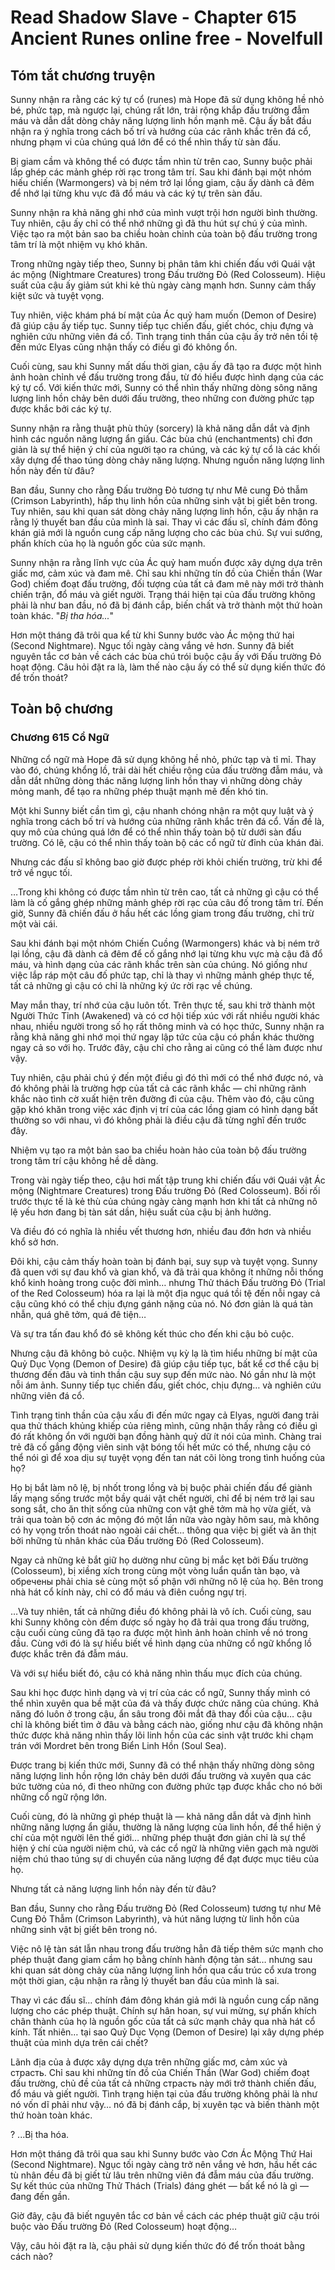 # Read Shadow Slave - Chapter 615 Ancient Runes online free - Novelfull

## Tóm tắt chương truyện

Sunny nhận ra rằng các ký tự cổ (runes) mà Hope đã sử dụng không hề nhỏ bé, phức tạp, mà ngược lại, chúng rất lớn, trải rộng khắp đấu trường đẫm máu và dẫn dắt dòng chảy năng lượng linh hồn mạnh mẽ. Cậu ấy bắt đầu nhận ra ý nghĩa trong cách bố trí và hướng của các rãnh khắc trên đá cổ, nhưng phạm vi của chúng quá lớn để có thể nhìn thấy từ sàn đấu.

Bị giam cầm và không thể có được tầm nhìn từ trên cao, Sunny buộc phải lắp ghép các mảnh ghép rời rạc trong tâm trí. Sau khi đánh bại một nhóm hiếu chiến (Warmongers) và bị ném trở lại lồng giam, cậu ấy dành cả đêm để nhớ lại từng khu vực đã đổ máu và các ký tự trên sàn đấu.

Sunny nhận ra khả năng ghi nhớ của mình vượt trội hơn người bình thường. Tuy nhiên, cậu ấy chỉ có thể nhớ những gì đã thu hút sự chú ý của mình. Việc tạo ra một bản sao ba chiều hoàn chỉnh của toàn bộ đấu trường trong tâm trí là một nhiệm vụ khó khăn.

Trong những ngày tiếp theo, Sunny bị phân tâm khi chiến đấu với Quái vật ác mộng (Nightmare Creatures) trong Đấu trường Đỏ (Red Colosseum). Hiệu suất của cậu ấy giảm sút khi kẻ thù ngày càng mạnh hơn. Sunny cảm thấy kiệt sức và tuyệt vọng.

Tuy nhiên, việc khám phá bí mật của Ác quỷ ham muốn (Demon of Desire) đã giúp cậu ấy tiếp tục. Sunny tiếp tục chiến đấu, giết chóc, chịu đựng và nghiên cứu những viên đá cổ. Tình trạng tinh thần của cậu ấy trở nên tồi tệ đến mức Elyas cũng nhận thấy có điều gì đó không ổn.

Cuối cùng, sau khi Sunny mất dấu thời gian, cậu ấy đã tạo ra được một hình ảnh hoàn chỉnh về đấu trường trong đầu, từ đó hiểu được hình dạng của các ký tự cổ. Với kiến thức mới, Sunny có thể nhìn thấy những dòng sông năng lượng linh hồn chảy bên dưới đấu trường, theo những con đường phức tạp được khắc bởi các ký tự.

Sunny nhận ra rằng thuật phù thủy (sorcery) là khả năng dẫn dắt và định hình các nguồn năng lượng ẩn giấu. Các bùa chú (enchantments) chỉ đơn giản là sự thể hiện ý chí của người tạo ra chúng, và các ký tự cổ là các khối xây dựng để thao túng dòng chảy năng lượng. Nhưng nguồn năng lượng linh hồn này đến từ đâu?

Ban đầu, Sunny cho rằng Đấu trường Đỏ tương tự như Mê cung Đỏ thẫm (Crimson Labyrinth), hấp thụ linh hồn của những sinh vật bị giết bên trong. Tuy nhiên, sau khi quan sát dòng chảy năng lượng linh hồn, cậu ấy nhận ra rằng lý thuyết ban đầu của mình là sai. Thay vì các đấu sĩ, chính đám đông khán giả mới là nguồn cung cấp năng lượng cho các bùa chú. Sự vui sướng, phấn khích của họ là nguồn gốc của sức mạnh.

Sunny nhận ra rằng lĩnh vực của Ác quỷ ham muốn được xây dựng dựa trên giấc mơ, cảm xúc và đam mê. Chỉ sau khi những tín đồ của Chiến thần (War God) chiếm đoạt đấu trường, đối tượng của tất cả đam mê này mới trở thành chiến trận, đổ máu và giết người. Trạng thái hiện tại của đấu trường không phải là như ban đầu, nó đã bị đánh cắp, biến chất và trở thành một thứ hoàn toàn khác. "*Bị tha hóa...*"

Hơn một tháng đã trôi qua kể từ khi Sunny bước vào Ác mộng thứ hai (Second Nightmare). Ngục tối ngày càng vắng vẻ hơn. Sunny đã biết nguyên tắc cơ bản về cách các bùa chú trói buộc cậu ấy với Đấu trường Đỏ hoạt động. Câu hỏi đặt ra là, làm thế nào cậu ấy có thể sử dụng kiến thức đó để trốn thoát?

## Toàn bộ chương

### Chương 615 Cổ Ngữ

Những cổ ngữ mà Hope đã sử dụng không hề nhỏ, phức tạp và tỉ mỉ. Thay vào đó, chúng khổng lồ, trải dài hết chiều rộng của đấu trường đẫm máu, và dẫn dắt những dòng thác năng lượng linh hồn thay vì những dòng chảy mỏng manh, để tạo ra những phép thuật mạnh mẽ đến khó tin.

Một khi Sunny biết cần tìm gì, cậu nhanh chóng nhận ra một quy luật và ý nghĩa trong cách bố trí và hướng của những rãnh khắc trên đá cổ. Vấn đề là, quy mô của chúng quá lớn để có thể nhìn thấy toàn bộ từ dưới sàn đấu trường. Có lẽ, cậu có thể nhìn thấy toàn bộ các cổ ngữ từ đỉnh của khán đài.

Nhưng các đấu sĩ không bao giờ được phép rời khỏi chiến trường, trừ khi để trở về ngục tối.

…Trong khi không có được tầm nhìn từ trên cao, tất cả những gì cậu có thể làm là cố gắng ghép những mảnh ghép rời rạc của câu đố trong tâm trí. Đến giờ, Sunny đã chiến đấu ở hầu hết các lồng giam trong đấu trường, chỉ trừ một vài cái.

Sau khi đánh bại một nhóm Chiến Cuồng (Warmongers) khác và bị ném trở lại lồng, cậu đã dành cả đêm để cố gắng nhớ lại từng khu vực mà cậu đã đổ máu, và hình dạng của các rãnh khắc trên sàn của chúng. Nó giống như việc lắp ráp một câu đố phức tạp, chỉ là thay vì những mảnh ghép thực tế, tất cả những gì cậu có chỉ là những ký ức rời rạc về chúng.

May mắn thay, trí nhớ của cậu luôn tốt. Trên thực tế, sau khi trở thành một Người Thức Tỉnh (Awakened) và có cơ hội tiếp xúc với rất nhiều người khác nhau, nhiều người trong số họ rất thông minh và có học thức, Sunny nhận ra rằng khả năng ghi nhớ mọi thứ ngay lập tức của cậu có phần khác thường ngay cả so với họ. Trước đây, cậu chỉ cho rằng ai cũng có thể làm được như vậy.

Tuy nhiên, cậu phải chú ý đến một điều gì đó thì mới có thể nhớ được nó, và đó không phải là trường hợp của tất cả các rãnh khắc — chỉ những rãnh khắc nào tình cờ xuất hiện trên đường đi của cậu. Thêm vào đó, cậu cũng gặp khó khăn trong việc xác định vị trí của các lồng giam có hình dạng bất thường so với nhau, vì đó không phải là điều cậu đã từng nghĩ đến trước đây.

Nhiệm vụ tạo ra một bản sao ba chiều hoàn hảo của toàn bộ đấu trường trong tâm trí cậu không hề dễ dàng.

Trong vài ngày tiếp theo, cậu hơi mất tập trung khi chiến đấu với Quái vật Ác mộng (Nightmare Creatures) trong Đấu trường Đỏ (Red Colosseum). Bối rối trước thực tế là kẻ thù của chúng ngày càng mạnh hơn khi tất cả những nô lệ yếu hơn đang bị tàn sát dần, hiệu suất của cậu bị ảnh hưởng.

Và điều đó có nghĩa là nhiều vết thương hơn, nhiều đau đớn hơn và nhiều khổ sở hơn.

Đôi khi, cậu cảm thấy hoàn toàn bị đánh bại, suy sụp và tuyệt vọng. Sunny đã quen với sự đau khổ và gian khổ, và đã trải qua không ít những nỗi thống khổ kinh hoàng trong cuộc đời mình… nhưng Thử thách Đấu trường Đỏ (Trial of the Red Colosseum) hóa ra lại là một địa ngục quá tồi tệ đến nỗi ngay cả cậu cũng khó có thể chịu đựng gánh nặng của nó. Nó đơn giản là quá tàn nhẫn, quá ghê tởm, quá đê tiện…

Và sự tra tấn đau khổ đó sẽ không kết thúc cho đến khi cậu bỏ cuộc.

Nhưng cậu đã không bỏ cuộc. Nhiệm vụ kỳ lạ là tìm hiểu những bí mật của Quỷ Dục Vọng (Demon of Desire) đã giúp cậu tiếp tục, bất kể cơ thể cậu bị thương đến đâu và tinh thần cậu suy sụp đến mức nào. Nó gần như là một nỗi ám ảnh. Sunny tiếp tục chiến đấu, giết chóc, chịu đựng… và nghiên cứu những viên đá cổ.

Tình trạng tinh thần của cậu xấu đi đến mức ngay cả Elyas, người đang trải qua thử thách khủng khiếp của riêng mình, cũng nhận thấy rằng có điều gì đó rất không ổn với người bạn đồng hành quỷ dữ ít nói của mình. Chàng trai trẻ đã cố gắng động viên sinh vật bóng tối hết mức có thể, nhưng cậu có thể nói gì để xoa dịu sự tuyệt vọng đến tan nát cõi lòng trong tình huống của họ?

Họ bị bắt làm nô lệ, bị nhốt trong lồng và bị buộc phải chiến đấu để giành lấy mạng sống trước một bầy quái vật chết người, chỉ để bị ném trở lại sau song sắt, cho ăn thịt sống của những con vật ghê tởm mà họ vừa giết, và trải qua toàn bộ cơn ác mộng đó một lần nữa vào ngày hôm sau, mà không có hy vọng trốn thoát nào ngoài cái chết… thông qua việc bị giết và ăn thịt bởi những tù nhân khác của Đấu trường Đỏ (Red Colosseum).

Ngay cả những kẻ bắt giữ họ dường như cũng bị mắc kẹt bởi Đấu trường (Colosseum), bị xiềng xích trong cùng một vòng luẩn quẩn tàn bạo, và обречены phải chia sẻ cùng một số phận với những nô lệ của họ. Bên trong nhà hát cổ kính này, chỉ có đổ máu và điên cuồng ngự trị.

…Và tuy nhiên, tất cả những điều đó không phải là vô ích. Cuối cùng, sau khi Sunny không còn đếm được số ngày họ đã trải qua trong đấu trường, cậu cuối cùng cũng đã tạo ra được một hình ảnh hoàn chỉnh về nó trong đầu. Cùng với đó là sự hiểu biết về hình dạng của những cổ ngữ khổng lồ được khắc trên đá đẫm máu.

Và với sự hiểu biết đó, cậu có khả năng nhìn thấu mục đích của chúng.

Sau khi học được hình dạng và vị trí của các cổ ngữ, Sunny thấy mình có thể nhìn xuyên qua bề mặt của đá và thấy được chức năng của chúng. Khả năng đó luôn ở trong cậu, ẩn sâu trong đôi mắt đã thay đổi của cậu… cậu chỉ là không biết tìm ở đâu và bằng cách nào, giống như cậu đã không nhận thức được khả năng nhìn thấy lõi linh hồn của các sinh vật trước khi chạm trán với Mordret bên trong Biển Linh Hồn (Soul Sea).

Được trang bị kiến thức mới, Sunny đã có thể nhận thấy những dòng sông năng lượng linh hồn rộng lớn chảy bên dưới đấu trường và xuyên qua các bức tường của nó, đi theo những con đường phức tạp được khắc cho nó bởi những cổ ngữ rộng lớn.

Cuối cùng, đó là những gì phép thuật là — khả năng dẫn dắt và định hình những năng lượng ẩn giấu, thường là năng lượng của linh hồn, để thể hiện ý chí của một người lên thế giới… những phép thuật đơn giản chỉ là sự thể hiện ý chí của người niệm chú, và các cổ ngữ là những viên gạch mà người niệm chú thao túng sự di chuyển của năng lượng để đạt được mục tiêu của họ.

Nhưng tất cả năng lượng linh hồn này đến từ đâu?

Ban đầu, Sunny cho rằng Đấu trường Đỏ (Red Colosseum) tương tự như Mê Cung Đỏ Thẫm (Crimson Labyrinth), và hút năng lượng từ linh hồn của những sinh vật bị giết bên trong nó.

Việc nô lệ tàn sát lẫn nhau trong đấu trường hẳn đã tiếp thêm sức mạnh cho phép thuật đang giam cầm họ bằng chính hành động tàn sát… nhưng sau khi quan sát dòng chảy của năng lượng linh hồn qua cấu trúc cổ xưa trong một thời gian, cậu nhận ra rằng lý thuyết ban đầu của mình là sai.

Thay vì các đấu sĩ… chính đám đông khán giả mới là nguồn cung cấp năng lượng cho các phép thuật. Chính sự hân hoan, sự vui mừng, sự phấn khích chân thành của họ là nguồn gốc của tất cả sức mạnh chảy qua nhà hát cổ kính. Tất nhiên… tại sao Quỷ Dục Vọng (Demon of Desire) lại xây dựng phép thuật của mình dựa trên cái chết?

Lãnh địa của ả được xây dựng dựa trên những giấc mơ, cảm xúc và страсть. Chỉ sau khi những tín đồ của Chiến Thần (War God) chiếm đoạt đấu trường, chủ đề của tất cả những страсть này mới trở thành chiến đấu, đổ máu và giết người. Tình trạng hiện tại của đấu trường không phải là như nó vốn dĩ phải như vậy… nó đã bị đánh cắp, bị xuyên tạc và biến thành một thứ hoàn toàn khác.

? ...Bị tha hóa.

Hơn một tháng đã trôi qua sau khi Sunny bước vào Cơn Ác Mộng Thứ Hai (Second Nightmare). Ngục tối ngày càng trở nên vắng vẻ hơn, hầu hết các tù nhân đều đã bị giết từ lâu trên những viên đá đẫm máu của đấu trường. Sự kết thúc của những Thử Thách (Trials) đáng ghét — bất kể nó là gì — đang đến gần.

Giờ đây, cậu đã biết nguyên tắc cơ bản về cách các phép thuật giữ cậu trói buộc vào Đấu trường Đỏ (Red Colosseum) hoạt động…

Vậy, câu hỏi đặt ra là, cậu phải sử dụng kiến thức đó để trốn thoát bằng cách nào?